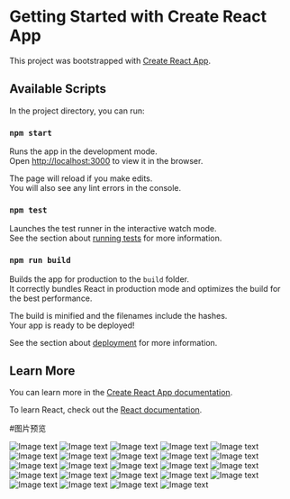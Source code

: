 # Getting Started with Create React App

This project was bootstrapped with [Create React App](https://github.com/facebook/create-react-app).

## Available Scripts

In the project directory, you can run:

### `npm start`

Runs the app in the development mode.\
Open [http://localhost:3000](http://localhost:3000) to view it in the browser.

The page will reload if you make edits.\
You will also see any lint errors in the console.

### `npm test`

Launches the test runner in the interactive watch mode.\
See the section about [running tests](https://facebook.github.io/create-react-app/docs/running-tests) for more information.

### `npm run build`

Builds the app for production to the `build` folder.\
It correctly bundles React in production mode and optimizes the build for the best performance.

The build is minified and the filenames include the hashes.\
Your app is ready to be deployed!

See the section about [deployment](https://facebook.github.io/create-react-app/docs/deployment) for more information.


## Learn More

You can learn more in the [Create React App documentation](https://facebook.github.io/create-react-app/docs/getting-started).

To learn React, check out the [React documentation](https://reactjs.org/).

#图片预览


![Image text](./public/recommend.png)
![Image text](./public/recommend-detail.png)
![Image text](./public/singer.png)
![Image text](./public/top-list.png)
![Image text](./public/top-list-detail.png)
![Image text](./public/top-list-detail2.png)
![Image text](./public/player-cd.png)
![Image text](./public/player-lyirc.png)
![Image text](./public/search.png)
![Image text](./public/search-list.png)
![Image text](./public/cofirm.png)
![Image text](./public/mini-player.png)
![Image text](./public/playlist.png)
![Image text](./public/add-song.png)
![Image text](./public/add-song2.png)
![Image text](./public/user-content.png)
![Image text](./public/user-content2.png)
![Image text](./public/lazy.png)
![Image text](./public/lazy2.png)
![Image text](./public/animation.png)
![Image text](./public/animation2.png)
![Image text](./public/transition.png)
![Image text](./public/transition2.png)
![Image text](./public/pull-top.png)
